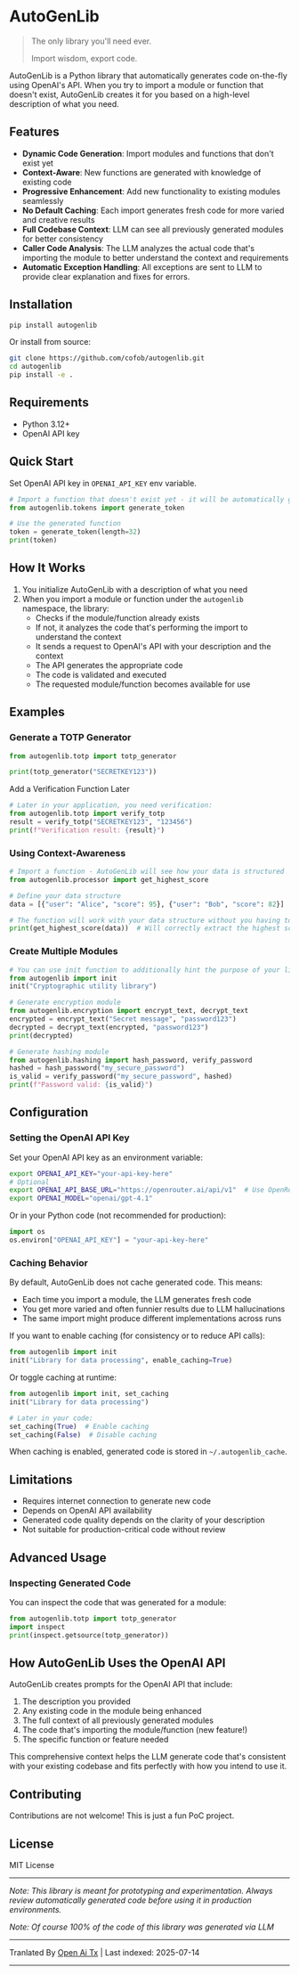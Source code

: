 # AutoGenLib

> The only library you'll need ever.
>
> Import wisdom, export code.

AutoGenLib is a Python library that automatically generates code on-the-fly using OpenAI's API. When you try to import a module or function that doesn't exist, AutoGenLib creates it for you based on a high-level description of what you need.

## Features

- **Dynamic Code Generation**: Import modules and functions that don't exist yet
- **Context-Aware**: New functions are generated with knowledge of existing code
- **Progressive Enhancement**: Add new functionality to existing modules seamlessly
- **No Default Caching**: Each import generates fresh code for more varied and creative results
- **Full Codebase Context**: LLM can see all previously generated modules for better consistency
- **Caller Code Analysis**: The LLM analyzes the actual code that's importing the module to better understand the context and requirements
- **Automatic Exception Handling**: All exceptions are sent to LLM to provide clear explanation and fixes for errors.

## Installation

```bash
pip install autogenlib
```
Or install from source:


```bash
git clone https://github.com/cofob/autogenlib.git
cd autogenlib
pip install -e .
```
## Requirements

- Python 3.12+
- OpenAI API key

## Quick Start

Set OpenAI API key in `OPENAI_API_KEY` env variable.


```python
# Import a function that doesn't exist yet - it will be automatically generated
from autogenlib.tokens import generate_token

# Use the generated function
token = generate_token(length=32)
print(token)
```
## How It Works

1. You initialize AutoGenLib with a description of what you need
2. When you import a module or function under the `autogenlib` namespace, the library:
   - Checks if the module/function already exists
   - If not, it analyzes the code that's performing the import to understand the context
   - It sends a request to OpenAI's API with your description and the context
   - The API generates the appropriate code
   - The code is validated and executed
   - The requested module/function becomes available for use

## Examples

### Generate a TOTP Generator


```python
from autogenlib.totp import totp_generator

print(totp_generator("SECRETKEY123"))
```
Add a Verification Function Later


```python
# Later in your application, you need verification:
from autogenlib.totp import verify_totp
result = verify_totp("SECRETKEY123", "123456")
print(f"Verification result: {result}")
```
### Using Context-Awareness


```python
# Import a function - AutoGenLib will see how your data is structured
from autogenlib.processor import get_highest_score

# Define your data structure
data = [{"user": "Alice", "score": 95}, {"user": "Bob", "score": 82}]

# The function will work with your data structure without you having to specify details
print(get_highest_score(data))  # Will correctly extract the highest score
```
### Create Multiple Modules


```python
# You can use init function to additionally hint the purpose of your library
from autogenlib import init
init("Cryptographic utility library")

# Generate encryption module
from autogenlib.encryption import encrypt_text, decrypt_text
encrypted = encrypt_text("Secret message", "password123")
decrypted = decrypt_text(encrypted, "password123")
print(decrypted)

# Generate hashing module
from autogenlib.hashing import hash_password, verify_password
hashed = hash_password("my_secure_password")
is_valid = verify_password("my_secure_password", hashed)
print(f"Password valid: {is_valid}")
```
## Configuration

### Setting the OpenAI API Key

Set your OpenAI API key as an environment variable:


```bash
export OPENAI_API_KEY="your-api-key-here"
# Optional
export OPENAI_API_BASE_URL="https://openrouter.ai/api/v1"  # Use OpenRouter API
export OPENAI_MODEL="openai/gpt-4.1"
```
Or in your Python code (not recommended for production):


```python
import os
os.environ["OPENAI_API_KEY"] = "your-api-key-here"
```
### Caching Behavior

By default, AutoGenLib does not cache generated code. This means:

- Each time you import a module, the LLM generates fresh code
- You get more varied and often funnier results due to LLM hallucinations
- The same import might produce different implementations across runs

If you want to enable caching (for consistency or to reduce API calls):


```python
from autogenlib import init
init("Library for data processing", enable_caching=True)
```
Or toggle caching at runtime:


```python
from autogenlib import init, set_caching
init("Library for data processing")

# Later in your code:
set_caching(True)  # Enable caching
set_caching(False)  # Disable caching
```
When caching is enabled, generated code is stored in `~/.autogenlib_cache`.

## Limitations

- Requires internet connection to generate new code
- Depends on OpenAI API availability
- Generated code quality depends on the clarity of your description
- Not suitable for production-critical code without review

## Advanced Usage

### Inspecting Generated Code

You can inspect the code that was generated for a module:


```python
from autogenlib.totp import totp_generator
import inspect
print(inspect.getsource(totp_generator))
```
## How AutoGenLib Uses the OpenAI API

AutoGenLib creates prompts for the OpenAI API that include:

1. The description you provided  
2. Any existing code in the module being enhanced  
3. The full context of all previously generated modules  
4. The code that's importing the module/function (new feature!)  
5. The specific function or feature needed  

This comprehensive context helps the LLM generate code that's consistent with your existing codebase and fits perfectly with how you intend to use it.

## Contributing

Contributions are not welcome! This is just a fun PoC project.

## License

MIT License

---

*Note: This library is meant for prototyping and experimentation. Always review automatically generated code before using it in production environments.*

*Note: Of course 100% of the code of this library was generated via LLM*



---

Tranlated By [Open Ai Tx](https://github.com/OpenAiTx/OpenAiTx) | Last indexed: 2025-07-14

---
